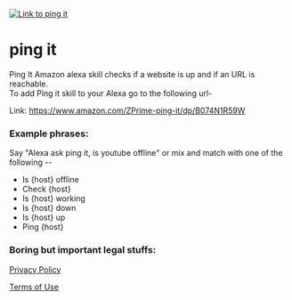 

[![Link to ping it](https://raw.github.com/zmsp/alexa-ping/master/resources/ping_it_logo.png)](https://www.amazon.com/ZPrime-ping-it/dp/B074N1R59W)

# ping it
Ping It Amazon alexa skill checks if a website is up and if an URL is reachable.  
To add Ping it skill to your Alexa go to the following url-  

Link: https://www.amazon.com/ZPrime-ping-it/dp/B074N1R59W 


### Example phrases:
Say "Alexa ask ping it, is youtube offline" or mix and match with one of the following --
* Is {host} offline
* Check {host}
* Is {host} working
* Is {host} down
* Is {host} up
* Ping {host}


### Boring but important legal stuffs:
[Privacy Policy](PRIVACY.md)

[Terms of Use](TERMS.md)